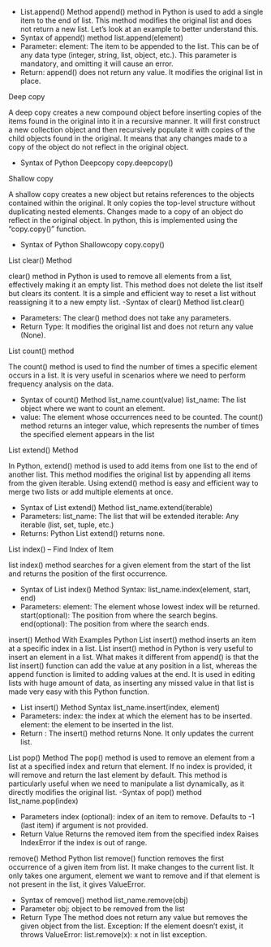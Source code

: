 - List.append() Method
  append() method in Python is used to add a single item to the end of list. This method modifies the original list and does not return a new list. Let’s look at an example to better understand this.
- Syntax of append() method
  list.append(element)
- Parameter:
  element: The item to be appended to the list. This can be of any data type (integer, string, list, object, etc.). This parameter is mandatory, and omitting it will cause an error.
- Return:
  append() does not return any value. It modifies the original list in place.

Deep copy

A deep copy creates a new compound object before inserting copies of the items found in the original into it in a recursive manner.
It will first construct a new collection object and then recursively populate it with copies of the child objects found in the original. It means that any changes made to a copy of the object do not reflect in the original object.

- Syntax of Python Deepcopy
  copy.deepcopy()

Shallow copy

A shallow copy creates a new object but retains references to the objects contained within the original. It only copies the top-level structure without duplicating nested elements.
Changes made to a copy of an object do reflect in the original object. In python, this is implemented using the “copy.copy()” function.

- Syntax of Python Shallowcopy
  copy.copy()

List clear() Method

clear() method in Python is used to remove all elements from a list, effectively making it an empty list. This method does not delete the list itself but clears its content. It is a simple and efficient way to reset a list without reassigning it to a new empty list.
-Syntax of clear() Method
list.clear()

- Parameters:
  The clear() method does not take any parameters.
- Return Type:
  It modifies the original list and does not return any value (None).

List count() method

The count() method is used to find the number of times a specific element occurs in a list. It is very useful in scenarios where we need to perform frequency analysis on the data.

- Syntax of count() Method
  list_name.count(value)
  list_name: The list object where we want to count an element.
- value: The element whose occurrences need to be counted.
  The count() method returns an integer value, which represents the number of times the specified element appears in the list

List extend() Method

In Python, extend() method is used to add items from one list to the end of another list. This method modifies the original list by appending all items from the given iterable.
Using extend() method is easy and efficient way to merge two lists or add multiple elements at once.

- Syntax of List extend() Method
  list_name.extend(iterable)
- Parameters:
  list_name: The list that will be extended
  iterable: Any iterable (list, set, tuple, etc.)
- Returns:
  Python List extend() returns none.

List index() – Find Index of Item

list index() method searches for a given element from the start of the list and returns the position of the first occurrence.

- Syntax of List index() Method
  Syntax: list_name.index(element, start, end)
- Parameters:
  element: The element whose lowest index will be returned.
  start(optional): The position from where the search begins.
  end(optional): The position from where the search ends.

insert() Method With Examples
Python List insert() method inserts an item at a specific index in a list.
List insert() method in Python is very useful to insert an element in a list. What makes it different from append() is that the list insert() function can add the value at any position in a list, whereas the append function is limited to adding values at the end.
It is used in editing lists with huge amount of data, as inserting any missed value in that list is made very easy with this Python function.

- List insert() Method Syntax
  list_name.insert(index, element)
- Parameters:
  index: the index at which the element has to be inserted.
  element: the element to be inserted in the list.
- Return : The insert() method returns None. It only updates the current list.

List pop() Method
The pop() method is used to remove an element from a list at a specified index and return that element. If no index is provided, it will remove and return the last element by default. This method is particularly useful when we need to manipulate a list dynamically, as it directly modifies the original list.
-Syntax of pop() method
list_name.pop(index)

- Parameters
  index (optional): index of an item to remove. Defaults to -1 (last item) if argument is not provided.
- Return Value
  Returns the removed item from the specified index
  Raises IndexError if the index is out of range.

remove() Method
Python list remove() function removes the first occurrence of a given item from list. It make changes to the current list. It only takes one argument, element we want to remove and if that element is not present in the list, it gives ValueError.

- Syntax of remove() method
  list_name.remove(obj)
- Parameter
  obj: object to be removed from the list
- Return Type
  The method does not return any value but removes the given object from the list.
  Exception: If the element doesn’t exist, it throws ValueError: list.remove(x): x not in list exception.
